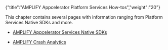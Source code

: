 {"title":"AMPLIFY Appcelerator Platform Services How-tos","weight":"20"}

This chapter contains several pages with information ranging from Platform Services Native SDKs and more.

* [AMPLIFY Appcelerator Services Native SDKs](/docs/appc/AMPLIFY_Appcelerator_Services/AMPLIFY_Appcelerator_Platform_Services_How-tos/AMPLIFY_Appcelerator_Services_Native_SDKs/)

* [AMPLIFY Crash Analytics](/docs/appc/AMPLIFY_Appcelerator_Services/AMPLIFY_Appcelerator_Platform_Services_How-tos/AMPLIFY_Crash_Analytics/)
